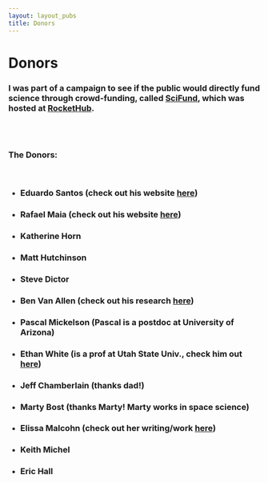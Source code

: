 ```yaml
---
layout: layout_pubs
title: Donors
---
```


# Donors

### I was part of a campaign to see if the public would directly fund science through crowd-funding, called [SciFund][], which was hosted at [RocketHub][].
<br/>
<br/>

### The Donors:

<br/>

+ ### Eduardo Santos (check out his website [here][])

+ ### Rafael Maia (check out his website [here][here2])

+ ### Katherine Horn

+ ### Matt Hutchinson

+ ### Steve Dictor

+ ### Ben Van Allen (check out his research [here][here3])

+ ### Pascal Mickelson (Pascal is a postdoc at University of Arizona)

+ ### Ethan White (is a prof at Utah State Univ., check him out [here][here4])

+ ### Jeff Chamberlain (thanks dad!)

+ ### Marty Bost (thanks Marty! Marty works in space science)

+ ### Elissa Malcohn (check out her writing/work [here][here5])

+ ### Keith Michel

+ ### Eric Hall

[SciFund]: http://scifund.wordpress.com/
[RocketHub]: http://rockethub.com/projects/3790-evolution-in-agriculture
[here]: http://sparrow.otago.ac.nz/index.php/research/51
[here2]: http://gozips.uakron.edu/~rm72/Rafael_Maia/Main.html
[here3]: http://www.owlnet.rice.edu/~volker.rudolf/People.html
[here4]: http://whitelab.weecology.org/
[here5]: http://home.earthlink.net/~emalcohn/index.html
